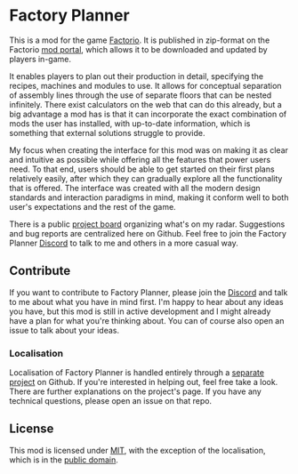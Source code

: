 # Factory Planner

This is a mod for the game [Factorio](https://www.factorio.com). It is published in zip-format on the Factorio [mod portal](https://mods.factorio.com/), which allows it to be downloaded and updated by players in-game.

It enables players to plan out their production in detail, specifying the recipes, machines and modules to use. It allows for conceptual separation of assembly lines through the use of separate floors that can be nested infinitely. There exist calculators on the web that can do this already, but a big advantage a mod has is that it can incorporate the exact combination of mods the user has installed, with up-to-date information, which is something that external solutions struggle to provide.

My focus when creating the interface for this mod was on making it as clear and intuitive as possible while offering all the features that power users need. To that end, users should be able to get started on their first plans relatively easily, after which they can gradually explore all the functionality that is offered. The interface was created with all the modern design standards and interaction paradigms in mind, making it conform well to both user's expectations and the rest of the game.

There is a public [project board](https://github.com/users/ClaudeMetz/projects/1) organizing what's on my radar. Suggestions and bug reports are centralized here on Github. Feel free to join the Factory Planner [Discord](https://discord.gg/ABqNEQc) to talk to me and others in a more casual way.

## Contribute

If you want to contribute to Factory Planner, please join the [Discord](https://discord.gg/ABqNEQc) and talk to me about what you have in mind first. I'm happy to hear about any ideas you have, but this mod is still in active development and I might already have a plan for what you're thinking about. You can of course also open an issue to talk about your ideas.

### Localisation

Localisation of Factory Planner is handled entirely through a [separate project](https://github.com/ClaudeMetz/FactoryPlannerLocale) on Github. If you're interested in helping out, feel free take a look. There are further explanations on the project's page. If you have any technical questions, please open an issue on that repo.

## License

This mod is licensed under [MIT](https://en.wikipedia.org/wiki/Public_domain), with the exception of the localisation, which is in the [public domain](https://github.com/ClaudeMetz/FactoryPlannerLocale?tab=Unlicense-1-ov-file).
